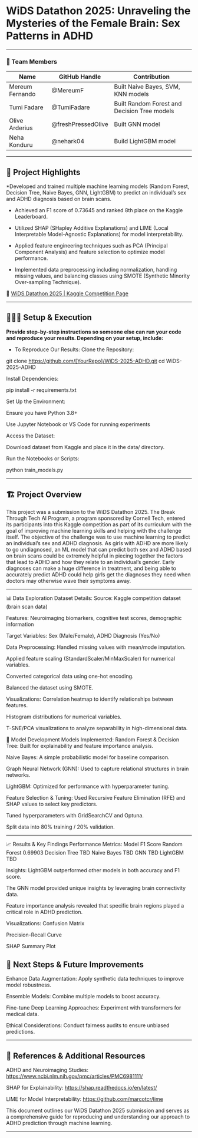 # WiDS Datathon 2025: Unraveling the Mysteries of the Female Brain: Sex Patterns in ADHD

---

### **👥 Team Members**
 
 | Name | GitHub Handle | Contribution |
 | ----- | ----- | ----- |
 | Mereum Fernando | @MereumF | Built Naive Bayes, SVM, KNN models |
 | Tumi Fadare | @TumiFadare | Built Random Forest and Decision Tree models |
 | Olive Arderius | @freshPressedOlive | Built GNN model |
 | Neha Konduru | @nehark04 | Build LightGBM model |

---

## **🎯 Project Highlights**

*Developed and trained multiple machine learning models (Random Forest, Decision Tree, Naive Bayes, GNN, LightGBM) to predict an individual’s sex and ADHD diagnosis based on brain scans.

* Achieved an F1 score of 0.73645 and ranked 8th place on the Kaggle Leaderboard.


* Utilized SHAP (SHapley Additive Explanations) and LIME (Local Interpretable Model-Agnostic Explanations) for model interpretability.


* Applied feature engineering techniques such as PCA (Principal Component Analysis) and feature selection to optimize model performance.


* Implemented data preprocessing including normalization, handling missing values, and balancing classes using SMOTE (Synthetic Minority Over-sampling Technique).



🔗 [WiDS Datathon 2025 | Kaggle Competition Page](https://www.kaggle.com/competitions/widsdatathon2025/overview)

---

## **👩🏽‍💻 Setup & Execution**

**Provide step-by-step instructions so someone else can run your code and reproduce your results. Depending on your setup, include:**

* To Reproduce Our Results:
Clone the Repository:

 git clone https://github.com/[YourRepo]/WiDS-2025-ADHD.git
cd WiDS-2025-ADHD


Install Dependencies:

 pip install -r requirements.txt


Set Up the Environment:


Ensure you have Python 3.8+


Use Jupyter Notebook or VS Code for running experiments


Access the Dataset:


Download dataset from Kaggle and place it in the data/ directory.


Run the Notebooks or Scripts:

 python train_models.py

---

## **🏗️ Project Overview**

This project was a submission to the WiDS Datathon 2025. The Break Through Tech AI Program, a program sponsored by Cornell Tech, entered its participants into this Kaggle competition as part of its curriculum with the goal of improving machine learning skills and helping with the challenge itself. The objective of the challenge was to use machine learning to predict an individual’s sex and ADHD diagnosis. As girls with ADHD are more likely to go undiagnosed, an ML model that can predict both sex and ADHD based on brain scans could be extremely helpful in piecing together the factors that lead to ADHD and how they relate to an individual’s gender. Early diagnoses can make a huge difference in treatment, and being able to accurately predict ADHD could help girls get the diagnoses they need when doctors may otherwise wave their symptoms away.

---

📊 Data Exploration
Dataset Details:
Source: Kaggle competition dataset (brain scan data)


Features: Neuroimaging biomarkers, cognitive test scores, demographic information


Target Variables: Sex (Male/Female), ADHD Diagnosis (Yes/No)


Data Preprocessing:
Handled missing values with mean/mode imputation.


Applied feature scaling (StandardScaler/MinMaxScaler) for numerical variables.


Converted categorical data using one-hot encoding.


Balanced the dataset using SMOTE.


Visualizations:
Correlation heatmap to identify relationships between features.


Histogram distributions for numerical variables.


T-SNE/PCA visualizations to analyze separability in high-dimensional data.



🧠 Model Development
Models Implemented:
Random Forest & Decision Tree: Built for explainability and feature importance analysis.


Naive Bayes: A simple probabilistic model for baseline comparison.


Graph Neural Network (GNN): Used to capture relational structures in brain networks.


LightGBM: Optimized for performance with hyperparameter tuning.


Feature Selection & Tuning:
Used Recursive Feature Elimination (RFE) and SHAP values to select key predictors.


Tuned hyperparameters with GridSearchCV and Optuna.


Split data into 80% training / 20% validation.

---


📈 Results & Key Findings
Performance Metrics:
Model
F1 Score
Random Forest 0.69903
Decision Tree TBD
Naive Bayes TBD
GNN TBD
LightGBM TBD

Insights:
LightGBM outperformed other models in both accuracy and F1 score.


The GNN model provided unique insights by leveraging brain connectivity data.


Feature importance analysis revealed that specific brain regions played a critical role in ADHD prediction.


Visualizations:
Confusion Matrix


Precision-Recall Curve


SHAP Summary Plot

## **🚀 Next Steps & Future Improvements**

Enhance Data Augmentation: Apply synthetic data techniques to improve model robustness.


Ensemble Models: Combine multiple models to boost accuracy.


Fine-tune Deep Learning Approaches: Experiment with transformers for medical data.


Ethical Considerations: Conduct fairness audits to ensure unbiased predictions.

---

## **📄 References & Additional Resources**

ADHD and Neuroimaging Studies: https://www.ncbi.nlm.nih.gov/pmc/articles/PMC6981111/


SHAP for Explainability: https://shap.readthedocs.io/en/latest/


LIME for Model Interpretability: https://github.com/marcotcr/lime







This document outlines our WiDS Datathon 2025 submission and serves as a comprehensive guide for reproducing and understanding our approach to ADHD prediction through machine learning.


---
